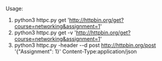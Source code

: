 Usage:

1. python3 httpc.py get 'http://httpbin.org/get?course=networking&assignment=1'
2. python3 httpc.py get -v 'http://httpbin.org/get?course=networking&assignment=1'
3. python3 httpc.py -header --d post http://httpbin.org/post '{"Assignment": 1}' Content-Type:application/json
